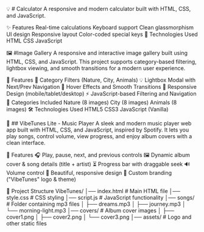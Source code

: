 
💡 # Calculator
A responsive and modern calculator built with HTML, CSS, and JavaScript.

✨ Features
Real-time calculations
Keyboard support
Clean glassmorphism UI design
Responsive layout
Color-coded special keys
🚀 Technologies Used
HTML
CSS
JavaScript


🖼️ #Image Gallery
A responsive and interactive image gallery built using HTML, CSS, and JavaScript. This project supports category-based filtering, lightbox viewing, and smooth transitions for a modern user experience.

🚀 Features
📂 Category Filters (Nature, City, Animals)
💡 Lightbox Modal with Next/Prev Navigation
🎯 Hover Effects and Smooth Transitions
📱 Responsive Design (mobile/tablet/desktop)
⚡ JavaScript-based Filtering and Navigation
📸 Categories Included
Nature (8 images)
City (8 images)
Animals (8 images)
🛠️ Technologies Used
HTML5
CSS3
JavaScript (Vanilla)



🎵 ## VibeTunes Lite  - Music Player
A sleek and modern music player web app built with HTML, CSS, and JavaScript, inspired by Spotify. It lets you play songs, control volume, view progress, and enjoy album covers with a clean interface.

🚀 Features
🎧 Play, pause, next, and previous controls 🖼️ Dynamic album cover & song details (title + artist) ⏳ Progress bar with draggable seek 🔊 Volume control 🎨 Beautiful, responsive design 📝 Custom branding ("VibeTunes" logo & theme)

📂 Project Structure
VibeTunes/ │── index.html # Main HTML file
│── style.css # CSS styling
│── script.js # JavaScript functionality
│── songs/ # Folder containing mp3 files
│ ├── dreams.mp3
│ ├── journey.mp3
│ └── morning-light.mp3
│── covers/ # Album cover images
│ ├── cover1.png
│ ├── cover2.png
│ └── cover3.png
│── assets/ # Logo and other static files
